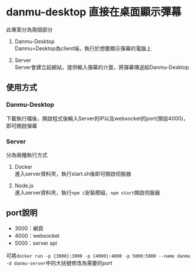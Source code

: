 # danmu-desktop 直接在桌面顯示彈幕  

此專案分為兩個部分  
1. Danmu-Desktop  
Danmu=Desktop為client端，執行於想要顯示彈幕的電腦上  

2. Server  
Server會建立起網站，提供輸入彈幕的介面，將彈幕傳送給Danmu-Desktop  

## 使用方式
### Danmu-Desktop 
下載執行檔後，開啟程式後輸入Server的IP以及websocket的port(預設4000)，即可開啟彈幕  

### Server
分為兩種執行方式
1. Docker  
進入server資料夾，執行start.sh後即可開啟伺服器  

2. Node.js  
進入server資料夾，執行`npm i`安裝模組，`npm start`開啟伺服器

## port說明  
- 3000：網頁  
- 4000：websocket  
- 5000：server api  

可將`docker run -p {3000}:3000 -p {4000}:4000 -p 5000:5000 --name danmu -d danmu-server`中的大括號修改為需要的port  
